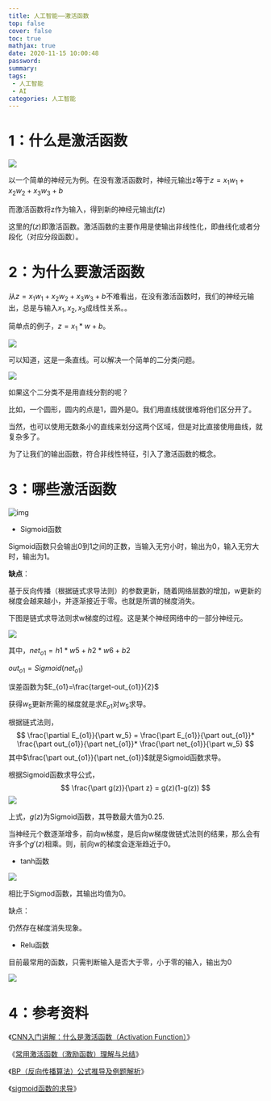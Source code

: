 ```yaml
---
title: 人工智能——激活函数
top: false
cover: false
toc: true
mathjax: true
date: 2020-11-15 10:00:48
password:
summary:
tags: 
 - 人工智能
 - AI
categories: 人工智能
---
```


# 1：什么是激活函数

![](https://i.loli.net/2020/11/15/Fc29UrBolCvhXsu.png)

以一个简单的神经元为例。在没有激活函数时，神经元输出z等于$z=x_1w_1+x_2w_2+x_3w_3+b$

而激活函数将z作为输入，得到新的神经元输出$f(z)$

这里的$f(z)$即激活函数。激活函数的主要作用是使输出非线性化，即曲线化或者分段化（对应分段函数）。

# 2：为什么要激活函数

从$z=x_1w_1+x_2w_2+x_3w_3+b$不难看出，在没有激活函数时，我们的神经元输出，总是与输入$x_1,x_2,x_3$成线性关系。。

简单点的例子，$z = x_1*w+b$。

![](https://i.loli.net/2020/11/15/YHsCFPyKq9fbWr4.png)

可以知道，这是一条直线。可以解决一个简单的二分类问题。

![](https://i.loli.net/2020/11/15/xEYhM3Lae7nyHgP.png)

如果这个二分类不是用直线分割的呢？

比如，一个圆形，圆内的点是1，圆外是0。我们用直线就很难将他们区分开了。

当然，也可以使用无数条小的直线来划分这两个区域，但是对比直接使用曲线，就复杂多了。

为了让我们的输出函数，符合非线性特征，引入了激活函数的概念。

# 3：哪些激活函数

![img](https://pic1.zhimg.com/80/v2-17708ef17113fc120b045db3de3dbaac_1440w.jpg)

- Sigmoid函数

Sigmoid函数只会输出0到1之间的正数，当输入无穷小时，输出为0，输入无穷大时，输出为1。

**缺点**：

基于反向传播（根据链式求导法则）的参数更新，随着网络层数的增加，w更新的梯度会越来越小，并逐渐接近于零。也就是所谓的梯度消失。

下图是链式求导法则求w梯度的过程。这是某个神经网络中的一部分神经元。

![](https://i.loli.net/2020/11/15/oNuhZldMr53q7Dx.png)

其中，$net_{o1}=h1*w5+h2*w6+b2$

$out_{o1}=Sigmoid(net_{o1})$

误差函数为$E_{o1}=\frac{target-out_{o1}}{2}$

获得$w_5$更新所需的梯度就是求$E_{o1}$对$w_5$求导。

根据链式法则，
$$
\frac{\partial E_{o1}}{\part w_5} = \frac{\part E_{o1}}{\part out_{o1}}* \frac{\part out_{o1}}{\part net_{o1}}* \frac{\part net_{o1}}{\part w_5}
$$
其中$\frac{\part out_{o1}}{\part net_{o1}}$就是Sigmoid函数求导。

根据Sigmoid函数求导公式，
$$
\frac{\part g(z)}{\part z} = g(z)(1-g(z))
$$
![](https://i.loli.net/2020/11/15/Y6AES1lOiv5CX7d.png)

上式，$g(z)$为Sigmoid函数，其导数最大值为0.25.

当神经元个数逐渐增多，前向w梯度，是后向w梯度做链式法则的结果，那么会有许多个$g'(z)$相乘。则，前向w的梯度会逐渐趋近于0。

- tanh函数

![](https://i.loli.net/2020/11/15/5gxnFPvMa1Tdq6l.png)

相比于Sigmod函数，其输出均值为0。

缺点：

仍然存在梯度消失现象。

- Relu函数

目前最常用的函数，只需判断输入是否大于零，小于零的输入，输出为0

![](https://i.loli.net/2020/11/15/EenTzWxGV9iAqfZ.png)

# 4：参考资料

《[CNN入门讲解：什么是激活函数（Activation Function）](https://zhuanlan.zhihu.com/p/32824193)》

《[常用激活函数（激励函数）理解与总结](https://blog.csdn.net/tyhj_sf/article/details/79932893)》

《[BP（反向传播算法）公式推导及例题解析](https://zhuanlan.zhihu.com/p/32819991)》

《[sigmoid函数的求导](https://blog.csdn.net/C_Dreams/article/details/75748005)》
